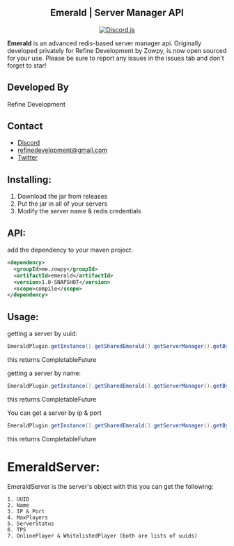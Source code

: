 <div align="center">

  ## Emerald | Server Manager API

</small></i>

  [![Discord.js](https://img.shields.io/badge/Redis-in--memory%20data%20structure-red?style=flat-square)](https://github.com/redis/redis)

</div>

**Emerald** is an advanced redis-based server manager api. Originally developed privately for Refine Development by Zowpy, is now open sourced for your use.
Please be sure to report any issues in the issues tab and don't forget to star!

## Developed By
Refine Development

## Contact
- [Discord](https://dsc.gg/refine)
- refinedevelopment@gmail.com
- [Twitter](https://twitter.com/RefineDev)

## Installing:
1. Download the jar from releases
2. Put the jar in all of your servers
3. Modify the server name & redis credentials

## API:

add the dependency to your maven project:
```xml
<dependency>
  <groupId>me.zowpy</groupId>
  <artifactId>emerald</artifactId>
  <version>1.0-SNAPSHOT</version>
  <scope>compile</scope>
</dependency>
```

## Usage:

getting a server by uuid:
```Java
EmeraldPlugin.getInstance().getSharedEmerald().getServerManager().getByUUID(youruuid);
```
this returns CompletableFuture<EmeraldServer>

getting a server by name:
```Java
EmeraldPlugin.getInstance().getSharedEmerald().getServerManager().getByName(yourServerName);
```
this returns CompletableFuture<EmeraldServer>
  
You can get a server by ip & port
```Java
EmeraldPlugin.getInstance().getSharedEmerald().getServerManager().getByConnection(ip, port);
``` 
this returns CompletableFuture<EmeraldServer> 
  
# EmeraldServer:
  
  EmeraldServer is the server's object
  with this you can get the following:
  
    1. UUID
    2. Name
    3. IP & Port
    4. MaxPlayers
    5. ServerStatus
    6. TPS
    7. OnlinePlayer & WhitelistedPlayer (both are lists of uuids)

